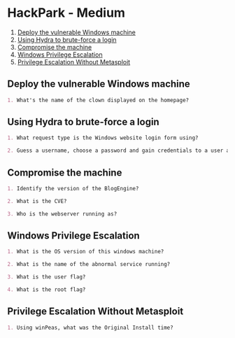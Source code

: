 # HackPark - Medium

1. [Deploy the vulnerable Windows machine](#deploy-the-vulnerable-windows-machine)
2. [Using Hydra to brute-force a login](#using-hydra-to-brute-force-a-login)
3. [Compromise the machine](#compromise-the-machine)
4. [Windows Privilege Escalation](#windows-privilege-escalation)
5. [Privilege Escalation Without Metasploit](#privilege-escalation-without-metasploit)

## Deploy the vulnerable Windows machine

```markdown
1. What's the name of the clown displayed on the homepage?
```

## Using Hydra to brute-force a login

```markdown
1. What request type is the Windows website login form using?

2. Guess a username, choose a password and gain credentials to a user account
```

## Compromise the machine

```markdown
1. Identify the version of the BlogEngine?

2. What is the CVE?

3. Who is the webserver running as?
```

## Windows Privilege Escalation

```markdown
1. What is the OS version of this windows machine?

2. What is the name of the abnormal service running?

3. What is the user flag?

4. What is the root flag?
```

## Privilege Escalation Without Metasploit

```markdown
1. Using winPeas, what was the Original Install time?
```
